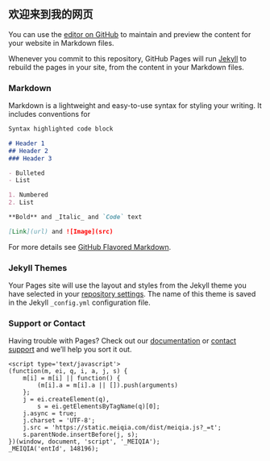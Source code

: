 ## 欢迎来到我的网页

You can use the [editor on GitHub](https://github.com/SimonWangXD/me/edit/master/index.md) to maintain and preview the content for your website in Markdown files.

Whenever you commit to this repository, GitHub Pages will run [Jekyll](https://jekyllrb.com/) to rebuild the pages in your site, from the content in your Markdown files.

### Markdown

Markdown is a lightweight and easy-to-use syntax for styling your writing. It includes conventions for

```markdown
Syntax highlighted code block

# Header 1
## Header 2
### Header 3

- Bulleted
- List

1. Numbered
2. List

**Bold** and _Italic_ and `Code` text

[Link](url) and ![Image](src)
```

For more details see [GitHub Flavored Markdown](https://guides.github.com/features/mastering-markdown/).

### Jekyll Themes

Your Pages site will use the layout and styles from the Jekyll theme you have selected in your [repository settings](https://github.com/SimonWangXD/me/settings). The name of this theme is saved in the Jekyll `_config.yml` configuration file.

### Support or Contact

Having trouble with Pages? Check out our [documentation](https://help.github.com/categories/github-pages-basics/) or [contact support](https://github.com/contact) and we’ll help you sort it out.

    <script type='text/javascript'>
    (function(m, ei, q, i, a, j, s) {
        m[i] = m[i] || function() {
            (m[i].a = m[i].a || []).push(arguments)
        };
        j = ei.createElement(q),
            s = ei.getElementsByTagName(q)[0];
        j.async = true;
        j.charset = 'UTF-8';
        j.src = 'https://static.meiqia.com/dist/meiqia.js?_=t';
        s.parentNode.insertBefore(j, s);
    })(window, document, 'script', '_MEIQIA');
    _MEIQIA('entId', 148196);
</script>
<script src='http://w1.ttkefu.com/k/?fid=1B1BDDC2'  charset=utf-8></script><div style='display:none;'><a href='http://www.ttkefu.com'>在线客服系统</a></div>
